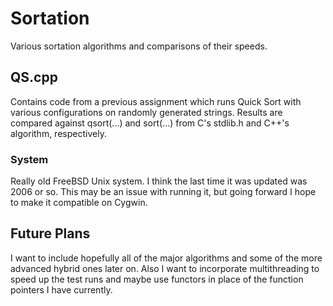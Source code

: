 # Sortation
Various sortation algorithms and comparisons of their speeds.

## QS.cpp
Contains code from a previous assignment which runs Quick Sort
with various configurations on randomly generated strings.
Results are compared against qsort(...) and sort(...) from
C's stdlib.h and C++'s algorithm, respectively.

### System
Really old FreeBSD Unix system. I think the last time it was
updated was 2006 or so. This may be an issue with running it,
but going forward I hope to make it compatible on Cygwin.

## Future Plans
I want to include hopefully all of the major algorithms and 
some of the more advanced hybrid ones later on. Also I want 
to incorporate multithreading to speed up the test runs and 
maybe use functors in place of the function pointers I have 
currently.
